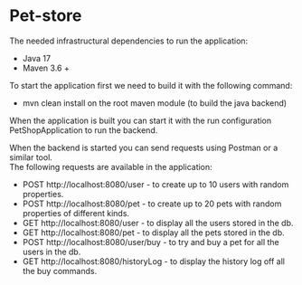 # Pet-store
The needed infrastructural dependencies to run the application:
-   Java 17
-   Maven 3.6 +

To start the application first we need to build it with the following command:
-   mvn clean install on the root maven module (to build the java backend)

When the application is built you can start it with the run configuration PetShopApplication to run the backend.

When the backend is started you can send requests using Postman or a similar tool.</br>
The following requests are available in the application:
- POST http://localhost:8080/user - to create up to 10 users with random properties.
- POST http://localhost:8080/pet - to create up to 20 pets with random properties of different kinds.
- GET http://localhost:8080/user - to display all the users stored in the db.
- GET http://localhost:8080/pet - to display all the pets stored in the db.
- POST http://localhost:8080/user/buy - to try and buy a pet for all the users in the db.
- GET http://localhost:8080/historyLog - to display the history log off all the buy commands.
    
